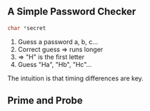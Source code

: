 ## A Simple Password Checker

```c
char *secret
```

1. Guess a password a, b, c...
2. Correct guess => runs longer
3. => "H" is the first letter
4. Guess "Ha", "Hb", "Hc"...

The intuition is that timing differences are key.

## Prime and Probe

